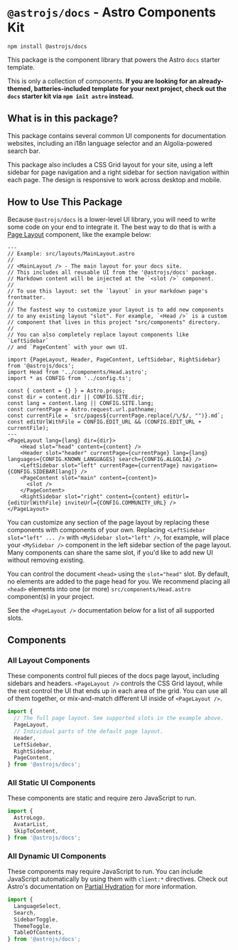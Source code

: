 # `@astrojs/docs` - Astro Components Kit

```
npm install @astrojs/docs
```

This package is the component library that powers the Astro `docs` starter template.

This is only a collection of components. **If you are looking for an already-themed, batteries-included template for your next project, check out the `docs` starter kit via `npm init astro` instead.**

## What is in this package?

This package contains several common UI components for documentation websites, including an i18n language selector and an Algolia-powered search bar. 

This package also includes a CSS Grid layout for your site, using a left sidebar for page navigation and a right sidebar for section navigation within each page. The design is responsive to work across desktop and mobile.

## How to Use This Package

Because `@astrojs/docs` is a lower-level UI library, you will need to write some code on your end to integrate it. The best way to do that is with a [Page Layout](https://docs.astro.build/core-concepts/layouts) component, like the example below:

```astro
---
// Example: src/layouts/MainLayout.astro
// 
// <MainLayout /> - The main layout for your docs site.
// This includes all reusable UI from the '@astrojs/docs' package.
// Markdown content will be injected at the `<slot />` component.
// 
// To use this layout: set the `layout` in your markdown page's frontmatter.
//
// The fastest way to customize your layout is to add new components
// to any existing layout "slot". For example, `<Head />` is a custom
// component that lives in this project "src/components" directory.
// 
// You can also completely replace layout components like `LeftSidebar`
// and `PageContent` with your own UI.

import {PageLayout, Header, PageContent, LeftSidebar, RightSidebar} from '@astrojs/docs';
import Head from '../components/Head.astro';
import * as CONFIG from '../config.ts';

const { content = {} } = Astro.props;
const dir = content.dir || CONFIG.SITE.dir;
const lang = content.lang || CONFIG.SITE.lang;
const currentPage = Astro.request.url.pathname;
const currentFile = `src/pages${currentPage.replace(/\/$/, "")}.md`;
const editUrlWithFile = CONFIG.EDIT_URL && (CONFIG.EDIT_URL + currentFile);
---
<PageLayout lang={lang} dir={dir}>
    <Head slot="head" content={content} />
    <Header slot="header" currentPage={currentPage} lang={lang} languages={CONFIG.KNOWN_LANGUAGES} search={CONFIG.ALGOLIA} />
    <LeftSidebar slot="left" currentPage={currentPage} navigation={CONFIG.SIDEBAR[lang]} />
    <PageContent slot="main" content={content}>
      <slot />
    </PageContent>
    <RightSidebar slot="right" content={content} editUrl={editUrlWithFile} inviteUrl={CONFIG.COMMUNITY_URL} />
</PageLayout>
```

You can customize any section of the page layout by replacing these components with components of your own. Replacing `<LeftSidebar slot="left" ... />` with `<MySidebar slot="left" />`, for example, will place your `<MySidebar />` component in the left sidebar section of the page layout. Many components can share the same slot, if you'd like to add new UI without removing existing.

You can control the document `<head>` using the `slot="head"` slot. By default, no elements are added to the page head for you. We recommend placing all `<head>` elements into one (or more) `src/components/Head.astro` component(s) in your project.

See the `<PageLayout />` documentation below for a list of all supported slots. 
## Components
### All Layout Components

These components control full pieces of the docs page layout, including sidebars and headers. `<PageLayout />` controls the CSS Grid layout, while the rest control the UI that ends up in each area of the grid. You can use all of them together, or mix-and-match different UI inside of `<PageLayout />`.

```js
import { 
  // The full page layout. See supported slots in the example above.
  PageLayout,
  // Individual parts of the default page layout. 
  Header,
  LeftSidebar,
  RightSidebar,
  PageContent,
} from '@astrojs/docs';
```

### All Static UI Components

These components are static and require zero JavaScript to run.

```js
import { 
  AstroLogo,
  AvatarList,
  SkipToContent,
} from '@astrojs/docs';
```
### All Dynamic UI Components

These components may require JavaScript to run. You can include JavaScript automatically by using them with `client:*` directives. Check out Astro's documentation on [Partial Hydration](https://docs.astro.build/core-concepts/component-hydration) for more information.

```js
import { 
  LanguageSelect,
  Search,
  SidebarToggle,
  ThemeToggle,
  TableOfContents,
} from '@astrojs/docs';
```